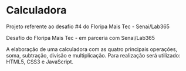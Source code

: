 # Calculadora
Projeto referente ao desafio #4 do Floripa Mais Tec - Senai/Lab365

Desafio do Floripa Mais Tec - em parceria com Senai/Lab365

A elaboração de uma calculadora com as quatro principais operações, soma, subtração, divisão e multiplicação.
Para realização será utilizado: HTML5, CSS3 e JavaScript.